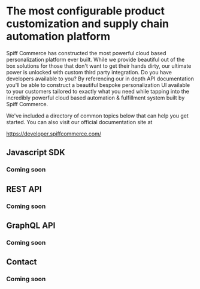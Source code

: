 # The most configurable product customization and supply chain automation platform

Spiff Commerce has constructed the most powerful cloud based personalization platform ever built. While we provide beautiful out of the box solutions for those that don't want to get their hands dirty, our ultimate power is unlocked with custom third party integration. Do you have developers available to you? By referencing our in depth API documentation you'll be able to construct a beautiful bespoke personalization UI available to your customers tailored to exactly what you need while tapping into the incredibly powerful cloud based automation & fulfillment system built by Spiff Commerce. 

We've included a directory of common topics below that can help you get started. You can also visit our official documentation site at 

https://developer.spiffcommerce.com/

## Javascript SDK
### Coming soon

## REST API
### Coming soon

## GraphQL API
### Coming soon

## Contact
### Coming soon
